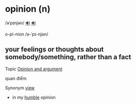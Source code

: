 # opinion (n)

/əˈpɪnjən/ [🔊](https://www.oxfordlearnersdictionaries.com/media/english/uk_pron/o/opi/opini/opinion__gb_3.mp3) [🔊](https://www.oxfordlearnersdictionaries.com/media/english/us_pron/o/opi/opini/opinion__us_5.mp3)

o-pi-nion /ə-ˈpɪ-njən/

## your feelings or thoughts about somebody/something, rather than a fact

Topic [Opinion and argument](../topics/opinion-and-argument.md#opinion--argument)

quan điểm

Synonym [view]()

- in my [humble](../h/humble-adj.md#showing-you-do-not-think-that-you-are-as-important-as-other-people-khiêm-tốn) opinion